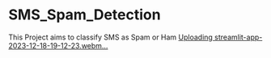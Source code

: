 # SMS_Spam_Detection
This Project aims to classify SMS as Spam or Ham
[Uploading streamlit-app-2023-12-18-19-12-23.webm…]()
